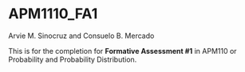 # APM1110_FA1
Arvie M. Sinocruz and Consuelo B. Mercado

This is for the completion for **Formative Assessment #1** in APM110 or Probability and Probability Distribution.
